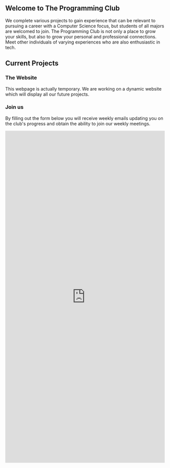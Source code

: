 ## Welcome to The Programming Club

We complete various projects to gain experience that can be relevant to pursuing a career
with a Computer Science focus, but students of all majors are welcomed to join. The Programming
Club is not only a place to grow your skills, but also to grow your personal and professional connections.
Meet other individuals of varying experiences who are also enthusiastic in tech.

## Current Projects

### The Website

This webpage is actually temporary. We are working on a dynamic website which will display
all our future projects.

### Join us

By filling out the form below you will receive weekly emails updating you on the club's progress
and obtain the ability to join our weekly meetings.

<iframe src="https://docs.google.com/forms/d/e/1FAIpQLSd1__tmuMPAw5j3uKujuDw1ibA2vSBYvu3Ww50eGQJIj6EejA/viewform?embedded=true" width="100%" height="1050" frameborder="0" marginheight="0" marginwidth="0">Loading…</iframe>

